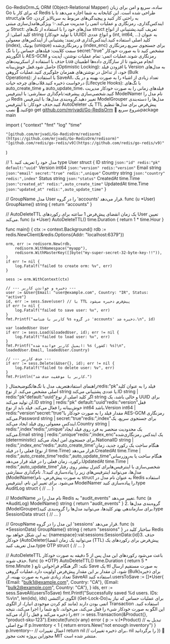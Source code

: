 Go-RedisOrmیک ORM (Object-Relational Mapper) ساده، سریع و امن برای زبان Go که برای کار با Redis طراحی شده است. این کتابخانه به شما اجازه می‌دهد تا با structهای Go به راحتی کار کنید و پیچیدگی‌های مربوط به سریالایز کردن، ایندکس‌گذاری، رمزنگاری و عملیات اتمی را مدیریت می‌کند.✨ ویژگی‌هامدل‌سازی مبتنی بر Struct: مدل‌های خود را با استفاده از تگ‌های struct تعریف کنید.پشتیبانی از انواع کلید اصلی: از string (با تولید خودکار UUID) و انواع عددی (int, int64, ...) به عنوان کلید اصلی استفاده کنید.ایندکس‌گذاری قدرتمند: پشتیبانی از ایندکس‌های معمولی (index), یونیک (unique) و رمزنگاری‌شده (index_enc) برای جستجوی سریع.رمزنگاری سمت کلاینت: فیلدهای حساس را با تگ secret:"true" مشخص کنید تا به صورت خودکار با الگوریتم AES-GCM رمزنگاری شوند.عملیات اتمی: تمام عملیات نوشتن، آپدیت و حذف با استفاده از اسکریپت‌های Lua انجام می‌شود تا از سازگاری داده‌ها اطمینان حاصل شود.قفل خوش‌بینانه (Optimistic Locking): با افزودن فیلد Version به مدل‌های خود، از تداخل در نوشتن‌های همزمان جلوگیری کنید.عملیات گروهی (Bulk Operations): با استفاده از SaveAll، تعداد زیادی از اشیاء را به صورت بهینه و در یک درخواست ذخیره کنید.قلاب‌های چرخه حیات (Lifecycle Hooks): با تگ‌های auto_create_time و auto_update_time، فیلدهای زمانی را به صورت خودکار مدیریت کنید.شخصی‌سازی پیشرفته:نام‌گذاری سفارشی: با اینترفیس ModelNamer نام مدل را در Redis تغییر دهید.گروه‌بندی مدل‌ها: با اینترفیس ModelGrouper مدل‌ها را دسته‌بندی کنید.حذف خودکار: با اینترفیس AutoDeleter یک TTL پیش‌فرض برای مدل‌ها تنظیم کنید.🚀 نصبgo get [github.com/mrjvadi/Go-RedisOrm](https://github.com/mrjvadi/Go-RedisOrm)
📖 شروع سریعpackage main

import (
	"context"
	"fmt"
	"log"
	"time"

	"[github.com/mrjvadi/Go-RedisOrm/redisorm](https://github.com/mrjvadi/Go-RedisOrm/redisorm)"
	"[github.com/redis/go-redis/v9](https://github.com/redis/go-redis/v9)"
)

// 1. مدل خود را تعریف کنید
type User struct {
	ID        string    `json:"id" redis:"pk" default:"uuid"`
	Version   int64     `json:"version" redis:"version"`
	Email     string    `json:"email" secret:"true" redis:",unique"`
	Country   string    `json:"country" redis:",index"`
	Status    string    `json:"status"`
	CreatedAt time.Time `json:"created_at" redis:",auto_create_time"`
	UpdatedAt time.Time `json:"updated_at" redis:",auto_update_time"`
}

// GroupName مدل User را در گروه 'accounts' قرار می‌دهد.
func (u *User) GroupName() string {
	return "accounts"
}

// AutoDeleteTTL یک زمان انقضای پیش‌فرض 1 ساعته برای رکوردهای User تعیین می‌کند.
func (u *User) AutoDeleteTTL() time.Duration {
    return 1 * time.Hour
}

func main() {
	ctx := context.Background()
	rdb := redis.NewClient(&redis.Options{Addr: "localhost:6379"})

	orm, err := redisorm.New(rdb,
		redisorm.WithNamespace("myapp"),
		redisorm.WithMasterKey([]byte("my-super-secret-32-byte-key-!!")),
	)
	if err != nil {
		log.Fatalf("failed to create orm: %v", err)
	}

	sess := orm.WithContext(ctx)

	// --- ذخیره و خواندن کاربر ---
	user := &User{Email: "user@example.com", Country: "IR", Status: "active"}
	id, err := sess.Save(user) // با TTL پیش‌فرض ذخیره می‌شود
	if err != nil {
		log.Fatalf("failed to save user: %v", err)
	}
	fmt.Printf("کاربر با شناسه %s در گروه 'accounts' ذخیره شد.\n", id)

	var loadedUser User
	if err := sess.Load(&loadedUser, id); err != nil {
		log.Fatalf("failed to load user: %v", err)
	}
	fmt.Printf("ایمیل کاربر خوانده شده: %s (کشور: %s)\n", loadedUser.Email, loadedUser.Country)

	// --- حذف کاربر ---
	if err := sess.Delete(&User{}, id); err != nil {
		log.Fatalf("failed to delete user: %v", err)
	}
	fmt.Println("کاربر با موفقیت حذف شد.")
}
راهنمای استفادهتعریف مدل با تگ‌هاتگتوضیحمثالredis:"pk"فیلد را به عنوان کلید اصلی مشخص می‌کند. از نوع string یا عددی پشتیبانی می‌کند.ID string | redis:"pk"default:"uuid"اگر کلید اصلی از نوع string و خالی باشد، یک UUID برای آن تولید می‌کند.ID string | redis:"pk" default:"uuid"redis:"version"قفل خوش‌بینانه را فعال می‌کند. فیلد باید از نوع int64 باشد.Version int64 | redis:"version"secret:"true"مقدار فیلد را به صورت خودکار با AES-GCM رمزنگاری می‌کند.Password string | secret:"true"redis:",index"برای جستجوی سریع، یک ایندکس معمولی روی فیلد ایجاد می‌کند.Country string | redis:",index"redis:",unique"یک محدودیت منحصر به فرد روی فیلد ایجاد می‌کند.Email string | redis:",unique"redis:",index_enc"یک ایندکس رمزنگاری‌شده (deterministic) برای جستجوی امن ایجاد می‌کند.NationalID string | redis:",index_enc"redis:",auto_create_time"هنگام ساخت یک رکورد جدید، زمان فعلی را در فیلد (از نوع time.Time) قرار می‌دهد.CreatedAt time.Time | redis:",auto_create_time"redis:",auto_update_time"هنگام ساخت یا به‌روزرسانی رکورد، زمان فعلی را در فیلد قرار می‌دهد.UpdatedAt time.Time | redis:",auto_update_time"شخصی‌سازی با اینترفیس‌هابرای کنترل بیشتر روی رفتار مدل‌ها، می‌توانید اینترفیس‌های زیر را پیاده‌سازی کنید:1. نام‌گذاری سفارشی (ModelNamer)به صورت پیش‌فرض، نام struct به عنوان نام مدل در Redis استفاده می‌شود. برای تغییر این نام، اینترفیس ModelNamer را پیاده‌سازی کنید.type AuditLog struct {
    // ...
}

// ModelName نام مدل را در Redis به "audit_events" تغییر می‌دهد.
func (a *AuditLog) ModelName() string {
    return "audit_events"
}
2. گروه‌بندی مدل‌ها (ModelGrouper)برای سازماندهی بهتر کلیدها، می‌توانید مدل‌ها را گروه‌بندی کنید.type SessionData struct {
    // ...
}

// GroupName این مدل را در گروه 'sessions' قرار می‌دهد.
func (s *SessionData) GroupName() string {
    return "sessions"
}
ساختار کلید در Redis به این شکل خواهد بود: {namespace}:val:sessions:SessionData:{id}3. حذف خودکار (AutoDeleter)می‌توانید یک زمان انقضا (TTL) پیش‌فرض برای رکوردهای یک مدل تعریف کنید.type OTP struct {
    // ...
}

// AutoDeleteTTL باعث می‌شود رکوردهای این مدل پس از 5 دقیقه به صورت خودکار حذف شوند.
func (o *OTP) AutoDeleteTTL() time.Duration {
    return 5 * time.Minute
}
نکته: اگر هنگام فراخوانی تابع Save یک ttl به صورت مستقیم ارسال شود، آن مقدار بر این مقدار پیش‌فرض اولویت دارد.عملیات گروهی (Bulk)برای ذخیره تعداد زیادی شیء به صورت بهینه، از SaveAll استفاده کنید.usersToSave := []*User{
    {Email: "bulk1@example.com", Country: "CA"},
    {Email: "bulk2@example.com", Country: "CA"},
}
ids, err := sess.SaveAll(usersToSave)
fmt.Printf("Successfully saved %d users. IDs: %v\n", len(ids), ids)
الگوی تراکنشی (Get-Lock-Do)برای عملیات حساس که نیاز به اتمی بودن دارند (مانند کم کردن موجودی انبار)، از الگوی Transaction استفاده کنید. این الگو به صورت خودکار شیء را قفل می‌کند، می‌خواند، تابع شما را اجرا می‌کند، نتیجه را ذخیره می‌کند و قفل را آزاد می‌کند.err := sess.Transaction(&Product{}, "product-sku-123").Execute(func(v any) error {
    p := v.(*Product) // تبدیل به نوع اصلی
    if p.Inventory < 1 {
        return errors.New("not enough inventory")
    }
    p.Inventory-- // اعمال تغییرات
    return nil // برای ذخیره تغییرات، nil را برگردانید
})
📜 مجوزاین پروژه تحت مجوز MIT منتشر شده است.
